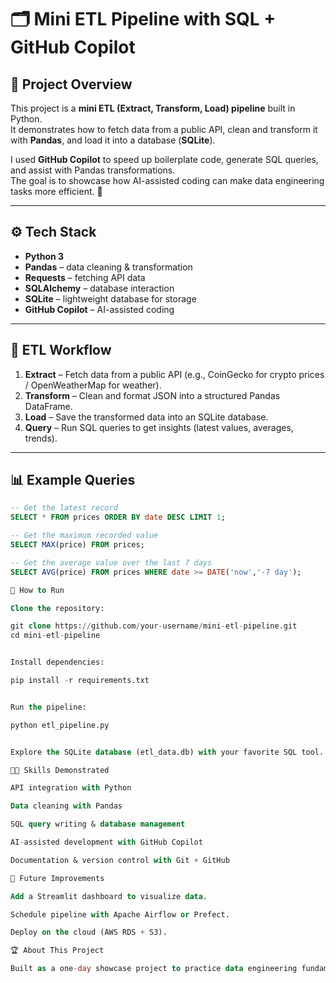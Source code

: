 # 🗂 Mini ETL Pipeline with SQL + GitHub Copilot

## 📖 Project Overview
This project is a **mini ETL (Extract, Transform, Load) pipeline** built in Python.  
It demonstrates how to fetch data from a public API, clean and transform it with **Pandas**, and load it into a database (**SQLite**).  

I used **GitHub Copilot** to speed up boilerplate code, generate SQL queries, and assist with Pandas transformations.  
The goal is to showcase how AI-assisted coding can make data engineering tasks more efficient. 🚀  

---

## ⚙️ Tech Stack
- **Python 3**  
- **Pandas** – data cleaning & transformation  
- **Requests** – fetching API data  
- **SQLAlchemy** – database interaction  
- **SQLite** – lightweight database for storage  
- **GitHub Copilot** – AI-assisted coding  

---

## 🔄 ETL Workflow
1. **Extract** – Fetch data from a public API (e.g., CoinGecko for crypto prices / OpenWeatherMap for weather).  
2. **Transform** – Clean and format JSON into a structured Pandas DataFrame.  
3. **Load** – Save the transformed data into an SQLite database.  
4. **Query** – Run SQL queries to get insights (latest values, averages, trends).  

---

## 📊 Example Queries
```sql
-- Get the latest record
SELECT * FROM prices ORDER BY date DESC LIMIT 1;

-- Get the maximum recorded value
SELECT MAX(price) FROM prices;

-- Get the average value over the last 7 days
SELECT AVG(price) FROM prices WHERE date >= DATE('now','-7 day');

🚀 How to Run

Clone the repository:

git clone https://github.com/your-username/mini-etl-pipeline.git
cd mini-etl-pipeline


Install dependencies:

pip install -r requirements.txt


Run the pipeline:

python etl_pipeline.py


Explore the SQLite database (etl_data.db) with your favorite SQL tool.

🧑‍💻 Skills Demonstrated

API integration with Python

Data cleaning with Pandas

SQL query writing & database management

AI-assisted development with GitHub Copilot

Documentation & version control with Git + GitHub

🌟 Future Improvements

Add a Streamlit dashboard to visualize data.

Schedule pipeline with Apache Airflow or Prefect.

Deploy on the cloud (AWS RDS + S3).

🏆 About This Project

Built as a one-day showcase project to practice data engineering fundamentals while exploring AI-assisted coding with GitHub Copilot.
